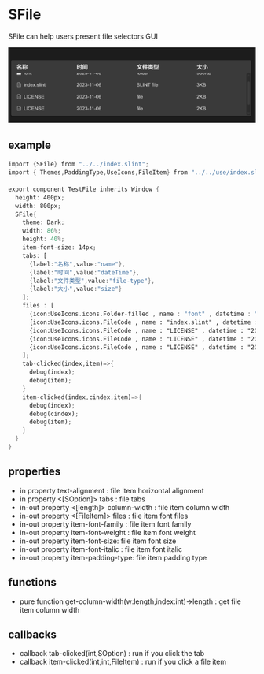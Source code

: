 # SFile
SFile can help users present file selectors GUI

![](../../static/file.png)
## example
```rust
import {SFile} from "../../index.slint";
import { Themes,PaddingType,UseIcons,FileItem} from "../../use/index.slint";

export component TestFile inherits Window {
  height: 400px;
  width: 800px;
  SFile{
    theme: Dark;
    width: 86%;
    height: 40%;
    item-font-size: 14px;
    tabs: [
      {label:"名称",value:"name"},
      {label:"时间",value:"dateTime"},
      {label:"文件类型",value:"file-type"},
      {label:"大小",value:"size"}
    ];
    files : [
      {icon:UseIcons.icons.Folder-filled , name : "font" , datetime : "2023-11-06" , file-type : "folder" , size : "900KB"},
      {icon:UseIcons.icons.FileCode , name : "index.slint" , datetime : "2023-11-06" , file-type : "SLINT file" , size : "3KB"},
      {icon:UseIcons.icons.FileCode , name : "LICENSE" , datetime : "2023-11-06" , file-type : "file" , size : "2KB"},
      {icon:UseIcons.icons.FileCode , name : "LICENSE" , datetime : "2023-11-06" , file-type : "file" , size : "2KB"},
      {icon:UseIcons.icons.FileCode , name : "LICENSE" , datetime : "2023-11-06" , file-type : "file" , size : "2KB"}
    ];
    tab-clicked(index,item)=>{
      debug(index);
      debug(item);
    }
    item-clicked(index,cindex,item)=>{
      debug(index);
      debug(cindex);
      debug(item);
    }
  }
}
```
## properties
- in property <TextHorizontalAlignment> text-alignment : file item horizontal alignment
- in property <[SOption]> tabs : file tabs
- in-out property <[length]> column-width : file item column width
- in-out property <[FileItem]> files : file item font files
- in-out property <string> item-font-family : file item font family
- in-out property <int> item-font-weight : file item font weight
- in-out property <length> item-font-size: file item font size
- in-out property <bool> item-font-italic : file item font italic
- in-out property <PaddingType> item-padding-type: file item padding type
## functions
- pure function get-column-width(w:length,index:int)->length : get file item column width
## callbacks
- callback tab-clicked(int,SOption) : run if you click the tab
- callback item-clicked(int,int,FileItem) : run if you click a file item
